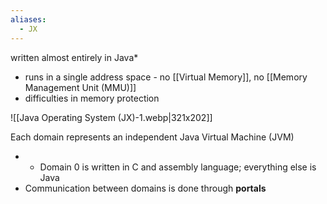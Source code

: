```yaml
---
aliases:
  - JX
---
```

written almost entirely in Java*
- runs in a single address space - no [[Virtual Memory]], no [[Memory Management Unit (MMU)]]
- difficulties in memory protection

![[Java Operating System (JX)-1.webp|321x202]]

Each domain represents an independent Java Virtual Machine (JVM)
- * Domain 0 is written in C and assembly language; everything else is Java
- Communication between domains is done through **portals**
